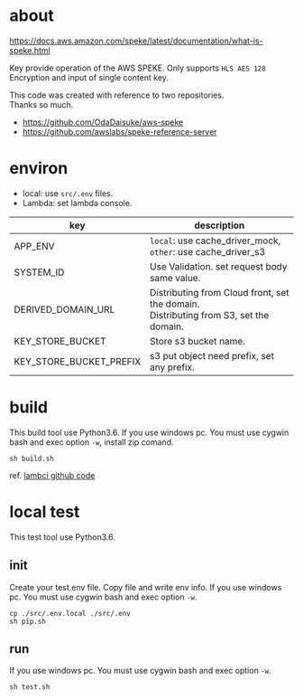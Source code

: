 # about
https://docs.aws.amazon.com/speke/latest/documentation/what-is-speke.html

Key provide operation of the AWS SPEKE.
Only supports `HLS AES 128` Encryption and input of single content key.

This code was created with reference to two repositories.  
Thanks so much.
- https://github.com/OdaDaisuke/aws-speke
- https://github.com/awslabs/speke-reference-server

# environ
- local: use `src/.env` files.
- Lambda: set lambda console.

| key | description |
| ---- | ---- |
| APP_ENV | `local`: use cache_driver_mock, `other`: use cache_driver_s3 |
| SYSTEM_ID | Use Validation. set request body same value. |
| DERIVED_DOMAIN_URL | Distributing from Cloud front, set the domain.<br>Distributing from S3, set the domain. |
| KEY_STORE_BUCKET | Store s3 bucket name. |
| KEY_STORE_BUCKET_PREFIX | s3 put object need prefix, set any prefix. |

# build
This build tool use Python3.6.
If you use windows pc. You must use cygwin bash and exec option `-w`, install zip comand.

```
sh build.sh
```

ref. [lambci github code](https://github.com/lambci/docker-lambda)

# local test
This test tool use Python3.6.

## init
Create your test.env file. 
Copy file and write env info.
If you use windows pc. You must use cygwin bash and exec option `-w`.
```
cp ./src/.env.local ./src/.env
sh pip.sh
```

## run
If you use windows pc. You must use cygwin bash and exec option `-w`.
```
sh test.sh
```
